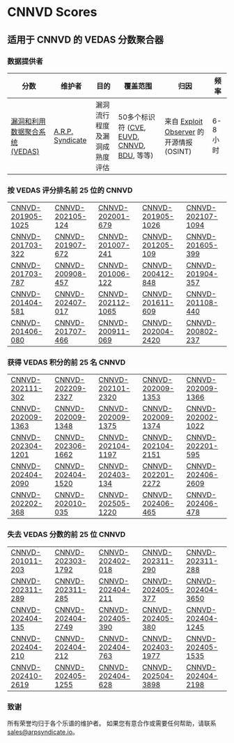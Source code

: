 
# CNNVD Scores
## 适用于 CNNVD 的 VEDAS 分数聚合器

### 数据提供者
| 分数 | 维护者 | 目的 | 覆盖范围 | 归因 | 频率 |
| ----- | ---------- | ------- | -------- | ----------- | --------- |
| [漏洞和利用数据聚合系统 (VEDAS)](https://vedas.arpsyndicate.io) | [A.R.P. Syndicate](https://www.arpsyndicate.io) | 漏洞流行程度及漏洞成熟度评估 | 50多个标识符 ([CVE](https://github.com/ARPSyndicate/cve-scores), [EUVD](https://github.com/ARPSyndicate/euvd-scores), [CNNVD](https://github.com/ARPSyndicate/cnnvd-scores), [BDU](https://github.com/ARPSyndicate/bdu-scores), 等等) | 来自 [Exploit Observer](https://www.exploit.observer) 的开源情报 (OSINT) | 6-8小时 |



<h3>按 VEDAS 评分排名前 25 位的 CNNVD</h3>

<table>
  <tr>
    <td><a href='https://vedas.arpsyndicate.io/?vuln=CNNVD-201905-1025'>CNNVD-201905-1025</a></td>
    <td><a href='https://vedas.arpsyndicate.io/?vuln=CNNVD-202105-124'>CNNVD-202105-124</a></td>
    <td><a href='https://vedas.arpsyndicate.io/?vuln=CNNVD-202001-679'>CNNVD-202001-679</a></td>
    <td><a href='https://vedas.arpsyndicate.io/?vuln=CNNVD-201905-1026'>CNNVD-201905-1026</a></td>
    <td><a href='https://vedas.arpsyndicate.io/?vuln=CNNVD-202107-1094'>CNNVD-202107-1094</a></td>
  </tr>
  <tr>
    <td><a href='https://vedas.arpsyndicate.io/?vuln=CNNVD-201703-322'>CNNVD-201703-322</a></td>
    <td><a href='https://vedas.arpsyndicate.io/?vuln=CNNVD-201907-672'>CNNVD-201907-672</a></td>
    <td><a href='https://vedas.arpsyndicate.io/?vuln=CNNVD-201007-241'>CNNVD-201007-241</a></td>
    <td><a href='https://vedas.arpsyndicate.io/?vuln=CNNVD-201205-109'>CNNVD-201205-109</a></td>
    <td><a href='https://vedas.arpsyndicate.io/?vuln=CNNVD-201605-399'>CNNVD-201605-399</a></td>
  </tr>
  <tr>
    <td><a href='https://vedas.arpsyndicate.io/?vuln=CNNVD-201703-787'>CNNVD-201703-787</a></td>
    <td><a href='https://vedas.arpsyndicate.io/?vuln=CNNVD-200908-457'>CNNVD-200908-457</a></td>
    <td><a href='https://vedas.arpsyndicate.io/?vuln=CNNVD-201006-122'>CNNVD-201006-122</a></td>
    <td><a href='https://vedas.arpsyndicate.io/?vuln=CNNVD-200412-848'>CNNVD-200412-848</a></td>
    <td><a href='https://vedas.arpsyndicate.io/?vuln=CNNVD-201904-357'>CNNVD-201904-357</a></td>
  </tr>
  <tr>
    <td><a href='https://vedas.arpsyndicate.io/?vuln=CNNVD-201404-581'>CNNVD-201404-581</a></td>
    <td><a href='https://vedas.arpsyndicate.io/?vuln=CNNVD-202407-017'>CNNVD-202407-017</a></td>
    <td><a href='https://vedas.arpsyndicate.io/?vuln=CNNVD-202112-1065'>CNNVD-202112-1065</a></td>
    <td><a href='https://vedas.arpsyndicate.io/?vuln=CNNVD-201611-609'>CNNVD-201611-609</a></td>
    <td><a href='https://vedas.arpsyndicate.io/?vuln=CNNVD-201108-440'>CNNVD-201108-440</a></td>
  </tr>
  <tr>
    <td><a href='https://vedas.arpsyndicate.io/?vuln=CNNVD-201406-080'>CNNVD-201406-080</a></td>
    <td><a href='https://vedas.arpsyndicate.io/?vuln=CNNVD-201707-466'>CNNVD-201707-466</a></td>
    <td><a href='https://vedas.arpsyndicate.io/?vuln=CNNVD-200911-069'>CNNVD-200911-069</a></td>
    <td><a href='https://vedas.arpsyndicate.io/?vuln=CNNVD-202004-2420'>CNNVD-202004-2420</a></td>
    <td><a href='https://vedas.arpsyndicate.io/?vuln=CNNVD-200802-237'>CNNVD-200802-237</a></td>
  </tr>
</table>


<h3>获得 VEDAS 积分的前 25 名 CNNVD</h3>

<table>
  <tr>
    <td><a href='https://vedas.arpsyndicate.io/?vuln=CNNVD-202111-302'>CNNVD-202111-302</a></td>
    <td><a href='https://vedas.arpsyndicate.io/?vuln=CNNVD-202209-2327'>CNNVD-202209-2327</a></td>
    <td><a href='https://vedas.arpsyndicate.io/?vuln=CNNVD-202101-2320'>CNNVD-202101-2320</a></td>
    <td><a href='https://vedas.arpsyndicate.io/?vuln=CNNVD-202009-1353'>CNNVD-202009-1353</a></td>
    <td><a href='https://vedas.arpsyndicate.io/?vuln=CNNVD-202009-1366'>CNNVD-202009-1366</a></td>
  </tr>
  <tr>
    <td><a href='https://vedas.arpsyndicate.io/?vuln=CNNVD-202009-1363'>CNNVD-202009-1363</a></td>
    <td><a href='https://vedas.arpsyndicate.io/?vuln=CNNVD-202009-1348'>CNNVD-202009-1348</a></td>
    <td><a href='https://vedas.arpsyndicate.io/?vuln=CNNVD-202009-1375'>CNNVD-202009-1375</a></td>
    <td><a href='https://vedas.arpsyndicate.io/?vuln=CNNVD-202009-1374'>CNNVD-202009-1374</a></td>
    <td><a href='https://vedas.arpsyndicate.io/?vuln=CNNVD-202002-1022'>CNNVD-202002-1022</a></td>
  </tr>
  <tr>
    <td><a href='https://vedas.arpsyndicate.io/?vuln=CNNVD-202304-1201'>CNNVD-202304-1201</a></td>
    <td><a href='https://vedas.arpsyndicate.io/?vuln=CNNVD-202306-1662'>CNNVD-202306-1662</a></td>
    <td><a href='https://vedas.arpsyndicate.io/?vuln=CNNVD-202104-1197'>CNNVD-202104-1197</a></td>
    <td><a href='https://vedas.arpsyndicate.io/?vuln=CNNVD-202104-2151'>CNNVD-202104-2151</a></td>
    <td><a href='https://vedas.arpsyndicate.io/?vuln=CNNVD-202201-595'>CNNVD-202201-595</a></td>
  </tr>
  <tr>
    <td><a href='https://vedas.arpsyndicate.io/?vuln=CNNVD-202404-2090'>CNNVD-202404-2090</a></td>
    <td><a href='https://vedas.arpsyndicate.io/?vuln=CNNVD-202404-1520'>CNNVD-202404-1520</a></td>
    <td><a href='https://vedas.arpsyndicate.io/?vuln=CNNVD-202403-134'>CNNVD-202403-134</a></td>
    <td><a href='https://vedas.arpsyndicate.io/?vuln=CNNVD-202201-2272'>CNNVD-202201-2272</a></td>
    <td><a href='https://vedas.arpsyndicate.io/?vuln=CNNVD-202406-2609'>CNNVD-202406-2609</a></td>
  </tr>
  <tr>
    <td><a href='https://vedas.arpsyndicate.io/?vuln=CNNVD-202202-368'>CNNVD-202202-368</a></td>
    <td><a href='https://vedas.arpsyndicate.io/?vuln=CNNVD-202010-035'>CNNVD-202010-035</a></td>
    <td><a href='https://vedas.arpsyndicate.io/?vuln=CNNVD-202505-1220'>CNNVD-202505-1220</a></td>
    <td><a href='https://vedas.arpsyndicate.io/?vuln=CNNVD-202406-465'>CNNVD-202406-465</a></td>
    <td><a href='https://vedas.arpsyndicate.io/?vuln=CNNVD-202406-478'>CNNVD-202406-478</a></td>
  </tr>
</table>


<h3>失去 VEDAS 分数的前 25 位 CNNVD</h3>

<table>
  <tr>
    <td><a href='https://vedas.arpsyndicate.io/?vuln=CNNVD-201011-203'>CNNVD-201011-203</a></td>
    <td><a href='https://vedas.arpsyndicate.io/?vuln=CNNVD-202303-1792'>CNNVD-202303-1792</a></td>
    <td><a href='https://vedas.arpsyndicate.io/?vuln=CNNVD-202402-018'>CNNVD-202402-018</a></td>
    <td><a href='https://vedas.arpsyndicate.io/?vuln=CNNVD-202311-290'>CNNVD-202311-290</a></td>
    <td><a href='https://vedas.arpsyndicate.io/?vuln=CNNVD-202311-288'>CNNVD-202311-288</a></td>
  </tr>
  <tr>
    <td><a href='https://vedas.arpsyndicate.io/?vuln=CNNVD-202311-289'>CNNVD-202311-289</a></td>
    <td><a href='https://vedas.arpsyndicate.io/?vuln=CNNVD-202311-285'>CNNVD-202311-285</a></td>
    <td><a href='https://vedas.arpsyndicate.io/?vuln=CNNVD-202404-211'>CNNVD-202404-211</a></td>
    <td><a href='https://vedas.arpsyndicate.io/?vuln=CNNVD-202405-377'>CNNVD-202405-377</a></td>
    <td><a href='https://vedas.arpsyndicate.io/?vuln=CNNVD-202404-3650'>CNNVD-202404-3650</a></td>
  </tr>
  <tr>
    <td><a href='https://vedas.arpsyndicate.io/?vuln=CNNVD-202404-135'>CNNVD-202404-135</a></td>
    <td><a href='https://vedas.arpsyndicate.io/?vuln=CNNVD-202404-2749'>CNNVD-202404-2749</a></td>
    <td><a href='https://vedas.arpsyndicate.io/?vuln=CNNVD-202405-390'>CNNVD-202405-390</a></td>
    <td><a href='https://vedas.arpsyndicate.io/?vuln=CNNVD-202405-380'>CNNVD-202405-380</a></td>
    <td><a href='https://vedas.arpsyndicate.io/?vuln=CNNVD-202404-1245'>CNNVD-202404-1245</a></td>
  </tr>
  <tr>
    <td><a href='https://vedas.arpsyndicate.io/?vuln=CNNVD-202404-210'>CNNVD-202404-210</a></td>
    <td><a href='https://vedas.arpsyndicate.io/?vuln=CNNVD-202404-212'>CNNVD-202404-212</a></td>
    <td><a href='https://vedas.arpsyndicate.io/?vuln=CNNVD-202404-763'>CNNVD-202404-763</a></td>
    <td><a href='https://vedas.arpsyndicate.io/?vuln=CNNVD-202403-1977'>CNNVD-202403-1977</a></td>
    <td><a href='https://vedas.arpsyndicate.io/?vuln=CNNVD-202405-1535'>CNNVD-202405-1535</a></td>
  </tr>
  <tr>
    <td><a href='https://vedas.arpsyndicate.io/?vuln=CNNVD-202410-2619'>CNNVD-202410-2619</a></td>
    <td><a href='https://vedas.arpsyndicate.io/?vuln=CNNVD-202405-1255'>CNNVD-202405-1255</a></td>
    <td><a href='https://vedas.arpsyndicate.io/?vuln=CNNVD-202404-628'>CNNVD-202404-628</a></td>
    <td><a href='https://vedas.arpsyndicate.io/?vuln=CNNVD-202504-3898'>CNNVD-202504-3898</a></td>
    <td><a href='https://vedas.arpsyndicate.io/?vuln=CNNVD-202404-2198'>CNNVD-202404-2198</a></td>
  </tr>
</table>


### 致谢
所有荣誉均归于各个乐谱的维护者。
如果您有意合作或需要任何帮助，请联系 [sales@arpsyndicate.io](mailto:sales@arpsyndicate.io)。

